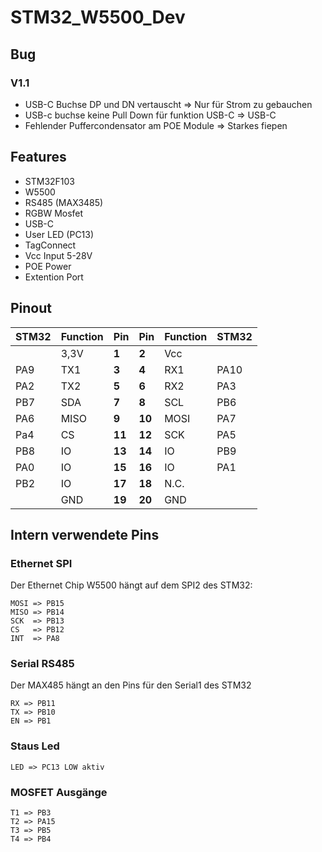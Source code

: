 # STM32_W5500_Dev


## Bug

### V1.1
- USB-C Buchse DP und DN vertauscht => Nur für Strom zu gebauchen
- USB-c buchse keine Pull Down für funktion USB-C => USB-C
- Fehlender Puffercondensator am POE Module => Starkes fiepen

## Features

- STM32F103
- W5500
- RS485 (MAX3485)
- RGBW Mosfet
- USB-C
- User LED (PC13)
- TagConnect 
- Vcc Input 5-28V
- POE Power
- Extention Port


## Pinout

| STM32 | Function | Pin    | Pin    | Function  | STM32   |
| :-----| :------- | :----- | :----- | :-------- | :----   | 
|       |   3,3V   | **1**  | **2**  | Vcc       |         |    
| PA9   |   TX1    | **3**  | **4**  | RX1       | PA10    |     
| PA2   |   TX2    | **5**  | **6**  | RX2       | PA3     |         
| PB7   |   SDA    | **7**  | **8**  | SCL       | PB6     | 
| PA6   |   MISO   | **9**  | **10** | MOSI      | PA7     |
| Pa4   |   CS     | **11** | **12** | SCK       | PA5     | 
| PB8   |   IO     | **13** | **14** | IO        | PB9     |
| PA0   |   IO     | **15** | **16** | IO        | PA1     | 
| PB2   |   IO     | **17** | **18** | N.C.      |         |        
|       |   GND    | **19** | **20** | GND       |         |                          
                       
## Intern verwendete Pins

### Ethernet SPI

Der Ethernet Chip W5500 hängt auf dem SPI2 des STM32:

    MOSI => PB15
    MISO => PB14
    SCK  => PB13
    CS   => PB12
    INT  => PA8

### Serial RS485

Der MAX485 hängt an den Pins für den Serial1 des STM32
 
    RX => PB11
    TX => PB10
    EN => PB1

### Staus Led

    LED => PC13 LOW aktiv

### MOSFET Ausgänge

    T1 => PB3
    T2 => PA15
    T3 => PB5
    T4 => PB4
